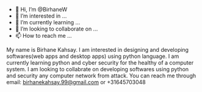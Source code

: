 - 👋 Hi, I’m @BirhaneW
- 👀 I’m interested in ...
- 🌱 I’m currently learning ...
- 💞️ I’m looking to collaborate on ...
- 📫 How to reach me ...

<!---
BirhaneW/BirhaneW is a ✨ special ✨ repository because its `README.md` (this file) appears on your GitHub profile.
You can click the Preview link to take a look at your changes.
--->
My name is Birhane Kahsay. I am interested in designing and developing softwares(web apps and desktop apps) using python language. 
I am currently learning python and cyber security for the healthy of a computer system.
I am looking to collabrate on developing softwares using python and security any computer network from attack.
You can reach me through email: birhanekahsay.99@gmail.com or +31645703048
